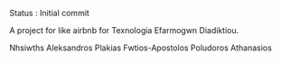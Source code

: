 Status : Initial commit 

A project for like airbnb for Texnologia Efarmogwn Diadiktiou.

Nhsiwths Aleksandros
Plakias Fwtios-Apostolos
Poludoros Athanasios
